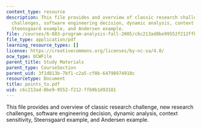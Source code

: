 ```yaml
---
content_type: resource
description: This file provides and overview of classic research challenge, new research
  challenges, software engineering decision, dynamic analysis, context sensitivity,
  Steensgaard example, and Andersen example.
file: /courses/6-883-program-analysis-fall-2005/c6c213ad0be99552f212ffb9b1d93181_points_to.pdf
file_type: application/pdf
learning_resource_types: []
license: https://creativecommons.org/licenses/by-nc-sa/4.0/
ocw_type: OCWFile
parent_title: Study Materials
parent_type: CourseSection
parent_uid: 3f1d813b-7bf1-c2a5-cf0b-64798974910c
resourcetype: Document
title: points_to.pdf
uid: c6c213ad-0be9-9552-f212-ffb9b1d93181
---
```

This file provides and overview of classic research challenge, new research challenges, software engineering decision, dynamic analysis, context sensitivity, Steensgaard example, and Andersen example.